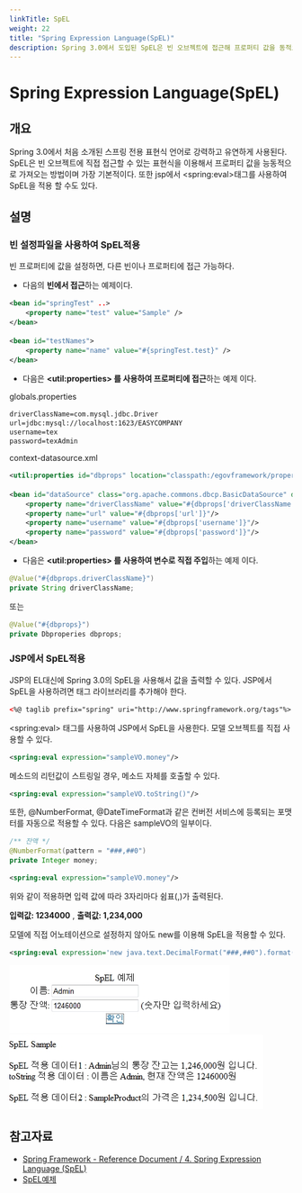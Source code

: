 ```yaml
---
linkTitle: SpEL
weight: 22
title: "Spring Expression Language(SpEL)"
description: Spring 3.0에서 도입된 SpEL은 빈 오브젝트에 접근해 프로퍼티 값을 동적으로 가져오는 표현식 언어로, JSP에서도 `<spring:eval>` 태그로 적용할 수 있다.
---
```

# Spring Expression Language(SpEL)

## 개요

 Spring 3.0에서 처음 소개된 스프링 전용 표현식 언어로 강력하고 유연하게 사용된다.  
SpEL은 빈 오브젝트에 직접 접근할 수 있는 표현식을 이용해서 프로퍼티 값을 능동적으로 가져오는 방법이며 가장 기본적이다. 또한 jsp에서 &lt;spring:eval&gt;태그를 사용하여 SpEL을 적용 할 수도 있다.

## 설명

### 빈 설정파일을 사용하여 SpEL적용

 빈 프로퍼티에 값을 설정하면, 다른 빈이나 프로퍼티에 접근 가능하다.

- 다음의 **빈에서 접근**하는 예제이다.

```xml
<bean id="springTest" ..>
	<property name="test" value="Sample" />
</bean>
 
<bean id="testNames">
	<property name="name" value="#{springTest.test}" />
</bean>
```

- 다음은 **&lt;util:properties&gt; 를 사용하여 프로퍼티에 접근**하는 예제 이다.

 globals.properties

 ```properties
driverClassName=com.mysql.jdbc.Driver
url=jdbc:mysql://localhost:1623/EASYCOMPANY
username=tex
password=texAdmin
```

 context-datasource.xml

```xml
<util:properties id="dbprops" location="classpath:/egovframework/property/globals.properties" />
 
<bean id="dataSource" class="org.apache.commons.dbcp.BasicDataSource" destroy-method="close">
	<property name="driverClassName" value="#{dbprops['driverClassName']}"/>
	<property name="url" value="#{dbprops['url']}"/>
	<property name="username" value="#{dbprops['username']}"/>
	<property name="password" value="#{dbprops['password']}"/>
</bean>
```

- 다음은 **&lt;util:properties&gt; 를 사용하여 변수로 직접 주입**하는 예제 이다.

 ```java
@Value("#{dbprops.driverClassName}")
private String driverClassName;
```

 또는

 ```java
@Value("#{dbprops}")
private Dbproperies dbprops;
```

### JSP에서 SpEL적용

 JSP의 EL대신에 Spring 3.0의 SpEL을 사용해서 값을 출력할 수 있다. JSP에서 SpEL을 사용하려면 태그 라이브러리를 추가해야 한다.

```xml
<%@ taglib prefix="spring" uri="http://www.springframework.org/tags"%>
```

 &lt;spring:eval&gt; 태그를 사용하여 JSP에서 SpEL을 사용한다. 모델 오브젝트를 직접 사용할 수 있다.

```xml
<spring:eval expression="sampleVO.money"/>
```

 메소드의 리턴값이 스트링일 경우, 메소드 자체를 호출할 수 있다.

```xml
<spring:eval expression="sampleVO.toString()"/>
```

 또한, @NumberFormat, @DateTimeFormat과 같은 컨버전 서비스에 등록되는 포맷터를 자동으로 적용할 수 있다. 다음은 sampleVO의 일부이다.

 ```java
 /** 잔액 */
@NumberFormat(pattern = "###,##0")
private Integer money;
```

```xml
<spring:eval expression="sampleVO.money"/>
```

 위와 같이 적용하면 입력 값에 따라 3자리마다 쉼표(,)가 출력된다.

 **입력값: 1234000** , **출력값: 1,234,000**

 모델에 직접 어노테이션으로 설정하지 않아도 new를 이용해 SpEL을 적용할 수 있다.

```xml
<spring:eval expression='new java.text.DecimalFormat("###,##0").format(price)'/>
```

 ![image](./images/egovframework-rte2-ptl-spel1.jpg)![image](./images/egovframework-rte2-ptl-spel3.jpg)

## 참고자료

- [Spring Framework - Reference Document / 4. Spring Expression Language (SpEL)](https://docs.spring.io/spring-framework/docs/5.3.27/reference/html/core.html#expressions)
- [SpEL예제](../../runtime-example/individual-example/foundation-layer-core/spel-example.md)